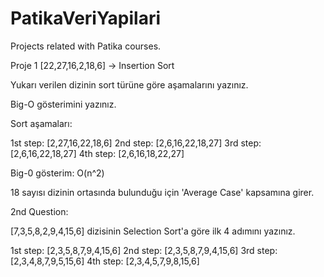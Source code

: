# PatikaVeriYapilari
Projects related with Patika courses.


Proje 1
[22,27,16,2,18,6] -> Insertion Sort

Yukarı verilen dizinin sort türüne göre aşamalarını yazınız.

Big-O gösterimini yazınız.

Sort aşamaları:

1st step: [2,27,16,22,18,6]
2nd step: [2,6,16,22,18,27]
3rd step: [2,6,16,22,18,27]
4th step: [2,6,16,18,22,27]

Big-0 gösterim: O(n^2)

18 sayısı dizinin ortasında bulunduğu için 'Average Case' kapsamına girer.

2nd Question:

[7,3,5,8,2,9,4,15,6] dizisinin Selection Sort'a göre ilk 4 adımını yazınız.

1st step: [2,3,5,8,7,9,4,15,6]
2nd step: [2,3,5,8,7,9,4,15,6]
3rd step: [2,3,4,8,7,9,5,15,6]
4th step: [2,3,4,5,7,9,8,15,6]
